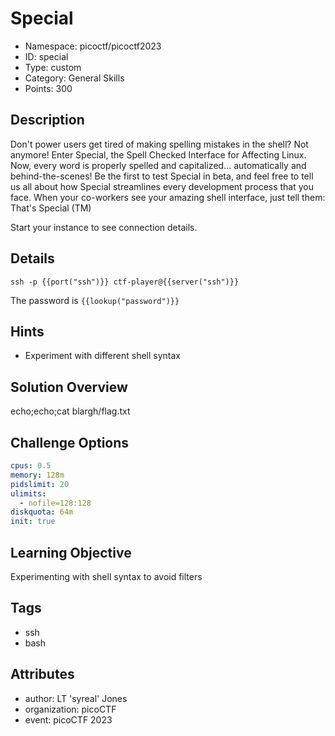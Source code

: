 # Special

- Namespace: picoctf/picoctf2023
- ID: special
- Type: custom
- Category: General Skills
- Points: 300

## Description

Don't power users get tired of making spelling mistakes in the shell? Not 
anymore! Enter Special, the Spell Checked Interface for Affecting Linux. Now, 
every word is properly spelled and capitalized... automatically and 
behind-the-scenes! Be the first to test Special in beta, and feel free to tell 
us all about how Special streamlines every development process that you face. 
When your co-workers see your amazing shell interface, just tell them: That's 
Special (TM)

Start your instance to see connection details.
## Details
`ssh -p {{port("ssh")}} ctf-player@{{server("ssh")}}`

The password is `{{lookup("password")}}`

## Hints

- Experiment with different shell syntax

## Solution Overview

echo;echo;cat blargh/flag.txt

## Challenge Options

```yaml
cpus: 0.5
memory: 128m
pidslimit: 20
ulimits:
  - nofile=128:128
diskquota: 64m
init: true
```

## Learning Objective

Experimenting with shell syntax to avoid filters

## Tags

- ssh
- bash

## Attributes

- author: LT 'syreal' Jones
- organization: picoCTF
- event: picoCTF 2023
